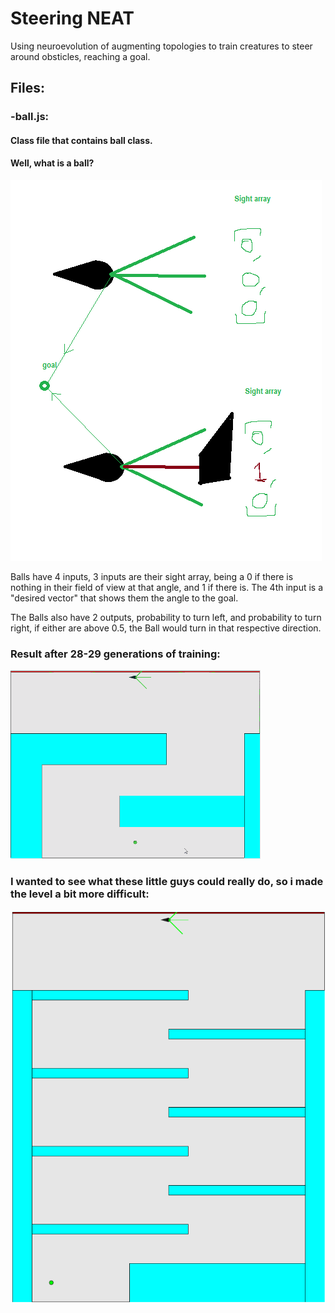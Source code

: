 # Steering NEAT
 Using neuroevolution of augmenting topologies to train creatures to steer around obsticles, reaching a goal.
 
 ## Files:
 ### -ball.js:
 #### Class file that contains ball class.
 #### Well, what is a ball?
 ![](ball.png)
 
Balls have 4 inputs, 3 inputs are their sight array, being a 0 if there is nothing in their field of view at that angle, and 1 if there is.
The 4th input is a "desired vector" that shows them the angle to the goal.

The Balls also have 2 outputs, probability to turn left, and probability to turn right, if either are above 0.5, the Ball would turn in that respective direction.
 
 ### Result after 28-29 generations of training:
 ![](Steering28.gif)
 
 ### I wanted to see what these little guys could really do, so i made the level a bit more difficult:
 ![](Steering100.gif)
 
 

